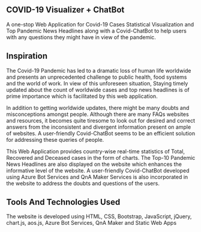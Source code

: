 ## COVID-19 Visualizer + ChatBot

A one-stop Web Application for Covid-19 Cases Statistical Visualization and Top Pandemic News Headlines along with a Covid-ChatBot to help users with any questions they might have in view of the pandemic.

## Inspiration

The Covid-19 Pandemic has led to a dramatic loss of human life worldwide and presents an unprecedented challenge to public health, food systems and the world of work. In view of this unforeseen situation, Staying timely updated about the count of worldwide cases and top news headlines is of prime importance which is facilitated by this web application.

In addition to getting worldwide updates, there might be many doubts and misconceptions amongst people. Although there are many FAQs websites and resources, it becomes quite tiresome to look out for desired and correct answers from the inconsistent and divergent information present on ample of websites. A user-friendly Covid-ChatBot seems to be an efficient solution for addressing these queries of people. 

This Web Application provides country-wise real-time statistics of Total, Recovered and Deceased cases in the form of charts. The Top-10 Pandemic News Headlines are also displayed on the website which enhances the informative level of the website. A user-friendly Covid-ChatBot developed using Azure Bot Services and QnA Maker Services is also incorporated in the website to address the doubts and questions of the users.

## Tools And Technologies Used
The website is developed using HTML, CSS, Bootstrap, JavaScript, jQuery, chart.js, aos.js, Azure Bot Services, QnA Maker and Static Web Apps
